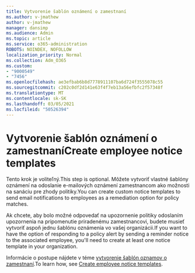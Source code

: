 ```yaml
---
title: Vytvorenie šablón oznámení o zamestnaní
ms.author: v-jmathew
author: v-jmathew
manager: dansimp
ms.audience: Admin
ms.topic: article
ms.service: o365-administration
ROBOTS: NOINDEX, NOFOLLOW
localization_priority: Normal
ms.collection: Adm_O365
ms.custom:
- "9000549"
- "7456"
ms.openlocfilehash: ae3efbab6b8d7778911107ba6d724f3555078c55
ms.sourcegitcommit: c202c0df2d141e63f4f7eb13a56efbfc2f57348f
ms.translationtype: MT
ms.contentlocale: sk-SK
ms.lasthandoff: 03/05/2021
ms.locfileid: "50526394"
---
```

# <a name="create-employee-notice-templates"></a><span data-ttu-id="c3e5b-102">Vytvorenie šablón oznámení o zamestnaní</span><span class="sxs-lookup"><span data-stu-id="c3e5b-102">Create employee notice templates</span></span>

<span data-ttu-id="c3e5b-103">Tento krok je voliteľný.</span><span class="sxs-lookup"><span data-stu-id="c3e5b-103">This step is optional.</span></span> <span data-ttu-id="c3e5b-104">Môžete vytvoriť vlastné šablóny oznámení na odoslanie e-mailových oznámení zamestnancom ako možnosti na sanáciu pre zhody politiky.</span><span class="sxs-lookup"><span data-stu-id="c3e5b-104">You can create custom notice templates to send email notifications to employees as a remediation option for policy matches.</span></span>

<span data-ttu-id="c3e5b-105">Ak chcete, aby bolo možné odpovedať na upozornenie politiky odoslaním upozornenia na pripomenutie priradenému zamestnancovi, budete musieť vytvoriť aspoň jednu šablónu oznámenia vo vašej organizácii.</span><span class="sxs-lookup"><span data-stu-id="c3e5b-105">If you want to have the option of responding to a policy alert by sending a reminder notice to the associated employee, you'll need to create at least one notice template in your organization.</span></span>

<span data-ttu-id="c3e5b-106">Informácie o postupe nájdete v téme [vytvorenie šablón oznamov o zamestnaní](https://go.microsoft.com/fwlink/?linkid=2129080).</span><span class="sxs-lookup"><span data-stu-id="c3e5b-106">To learn how, see [Create employee notice templates](https://go.microsoft.com/fwlink/?linkid=2129080).</span></span>

